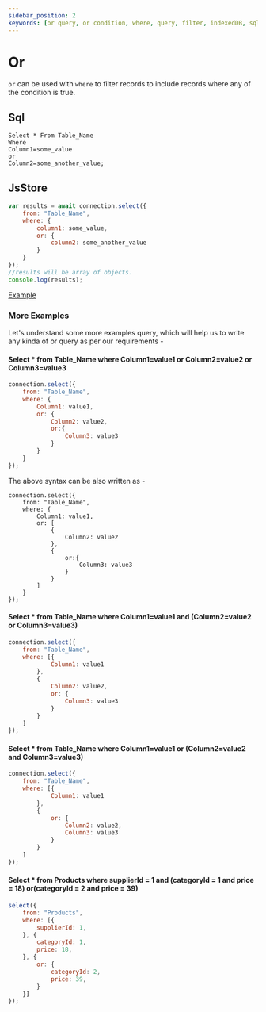 ```yaml
---
sidebar_position: 2
keywords: [or query, or condition, where, query, filter, indexedDB, sql]
---
```


# Or

`or` can be used with `where` to filter records to include records where any of the condition is true.

## Sql

```
Select * From Table_Name
Where
Column1=some_value
or
Column2=some_another_value;
```

## JsStore

```js
var results = await connection.select({
    from: "Table_Name",
    where: {
        column1: some_value,
        or: {
            column2: some_another_value
        }
    }
});
//results will be array of objects.
console.log(results);
```


<p class="text--center">
    <a class="button button--info" target="_blank" href="https://ujjwalguptaofficial.github.io/idbstudio/?db=Demo&query=select(%7B%0A%20%20%20%20from%3A%20%22Customers%22%2C%0A%20%20%20%20where%3A%7B%0A%20%20%20%20%20%20%20%20country%3A'Mexico'%2C%0A%20%20%20%20%20%20%20%20or%3A%7B%0A%20%20%20%20%20%20%20%20%20%20%20%20city%3A'London'%0A%20%20%20%20%20%20%20%20%7D%0A%20%20%20%20%7D%0A%7D)%3B%0A">Example</a>
</p>

### More Examples

Let's understand some more examples query, which will help us to write any kinda of or query as per our requirements -

#### Select * from Table_Name where Column1=value1 or Column2=value2 or Column3=value3

```js
connection.select({
    from: "Table_Name",
    where: {
        Column1: value1,
        or: {
            Column2: value2,
            or:{
                Column3: value3
            }
        }
    }
});
```

The above syntax can be also written as -

```
connection.select({
    from: "Table_Name",
    where: {
        Column1: value1,
        or: [
            {
                Column2: value2
            },
            {
                or:{
                    Column3: value3
                }
            }
        ]
    }
});
```

#### Select * from Table_Name where Column1=value1 and (Column2=value2 or Column3=value3)

```js
connection.select({
    from: "Table_Name",
    where: [{
            Column1: value1
        },
        {
            Column2: value2,
            or: {
                Column3: value3
            }
        }
    ]
});
```

#### Select * from Table_Name where Column1=value1 or (Column2=value2 and Column3=value3)

```js
connection.select({
    from: "Table_Name",
    where: [{
            Column1: value1
        },
        {
            or: {
                Column2: value2,
                Column3: value3
            }
        }
    ]
});
```

#### Select * from Products where supplierId = 1 and (categoryId = 1 and price = 18) or(categoryId = 2 and price = 39)

```js
select({
    from: "Products",
    where: [{
        supplierId: 1,
    }, {
        categoryId: 1,
        price: 18,
    }, {
        or: {
            categoryId: 2,
            price: 39,
        }
    }]
});
```

